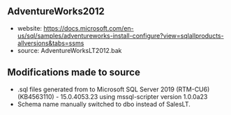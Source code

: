 ## AdventureWorks2012

- website: https://docs.microsoft.com/en-us/sql/samples/adventureworks-install-configure?view=sqlallproducts-allversions&tabs=ssms
- source: AdventureWorksLT2012.bak

## Modifications made to source

- .sql files generated from to Microsoft SQL Server 2019 (RTM-CU6) (KB4563110) - 15.0.4053.23 using mssql-scripter version 1.0.0a23
- Schema name manually switched to dbo instead of SalesLT.
